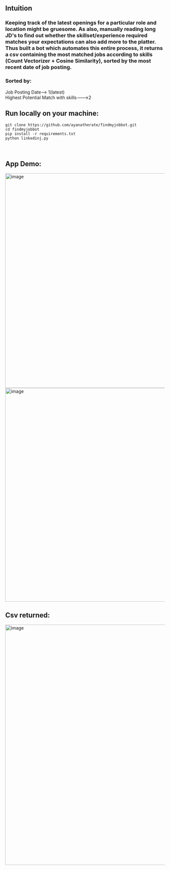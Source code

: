 <h2> Intuition </h2>

<h3> Keeping track of the latest openings for a particular role and location might be gruesome. As also, manually reading long JD's to find out whether the skillset/experience required matches your expectations can also add more to the platter. Thus built a bot which automates this entire process, it returns  a csv containing the most matched jobs according to skills (Count Vectorizer + Cosine Similarity), sorted by the most recent date of job posting. </h3>
<h3> Sorted by: </h3>
<p1> Job Posting Date--> 1(latest)</p1><br>
<p1> Highest Potential Match with skills--->2 </p1>

<br>
<h2>Run locally on your machine:</h2>

```
git clone https://github.com/ayanatherate/findmyjobbot.git
cd findmyjobbot
pip install -r requirements.txt
python linkedinj.py
```
<br>



<h2> App Demo: </h2>

<img width="676" alt="image" src="https://user-images.githubusercontent.com/59755186/197277105-b078c6a2-974e-4c65-a9ee-23189d9bd367.png">
<br>
<img width="673" alt="image" src="https://user-images.githubusercontent.com/59755186/197323873-1fb1eac5-cabb-4c2e-b1cb-990839f0553b.png">


<br>
<h2>Csv returned:</h2>
<img width="757" alt="image" src="https://user-images.githubusercontent.com/59755186/197377696-b79c5355-d906-4a3c-8ad7-3f96c47616d4.png">


